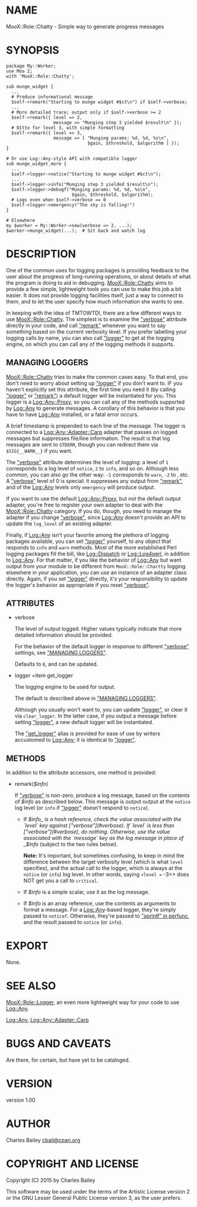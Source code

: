 # NAME

MooX::Role::Chatty - Simple way to generate progress messages

# SYNOPSIS

    package My::Worker;
    use Moo 2;
    with 'MooX::Role::Chatty';

    sub munge_widget {
      ...
      # Produce informational message
      $self->remark("Starting to munge widget #$ct\n") if $self->verbose;
      ...
      # More detailed trace; output only if $self->verbose >= 2
      $self->remark({ level => 2,
                      message => "Munging step 3 yielded $result\n" });
      # Ditto for level 3, with simple formatting
      $self->remark({ level => 3,
                      message => [ "Munging params: %d, %d, %s\n",
                                   $gain, $threshold, $algorithm ] });
    }

    # Or use Log::Any-style API with compatible logger
    sub munge_widget_more {
      ...
      $self->logger->notice("Starting to munge widget #$ct\n");
      ...
      $self->logger->info("Munging step 3 yielded $result\n");
      $self->logger->debugf("Munging params: %d, %d, %s\n",
                             $gain, $threshold, $algorithm);
      # Logs even when $self->verbose == 0
      $self->logger->emergency("The sky is falling!")
    }

    # Elsewhere
    my $worker = My::Worker->new(verbose => 2, ...);
    $worker->munge_widget(...);  # Sit back and watch log

# DESCRIPTION

One of the common uses for logging packages is providing feedback to
the user about the progress of long-running operations, or about
details of what the program is doing to aid in debugging.
[MooX::Role::Chatty](https://metacpan.org/pod/MooX::Role::Chatty) aims to provide a few simple, lightweight tools
you can use to make this job a bit easier.  It does not provide
logging facilities itself, just a way to connect to them, and to let
the user specify how much information she wants to see.

In keeping with the idea of TMTOWTDI, there are a few different ways
to use [MooX::Role::Chatty](https://metacpan.org/pod/MooX::Role::Chatty).  The simplest is to examine the
["verbose"](#verbose) attribute directly in your code, and call ["remark"](#remark)
whenever you want to say something based on the current verbosity
level.  If you prefer labelling your logging calls by name, you can
also call ["logger"](#logger) to get at the logging engine, on which
you can call any of the logging methods it supports.

## MANAGING LOGGERS

[MooX::Role::Chatty](https://metacpan.org/pod/MooX::Role::Chatty) tries to make the common cases easy.  To that
end, you don't need to worry about setting up ["logger"](#logger) if you don't
want to.  IF you haven't explicitly set this attribute, the first time
you need it (by calling ["logger"](#logger) or ["remark"](#remark)) a default logger
will be instantiated for you.  This logger is a [Log::Any::Proxy](https://metacpan.org/pod/Log::Any::Proxy), so
you can call any of the methods supported by [Log::Any](https://metacpan.org/pod/Log::Any) to generate
messages.  A corollary of this behavior is that you have to have
[Log::Any](https://metacpan.org/pod/Log::Any) installed, or a fatal error occurs.

A brief timestamp is prepended to each line of the message.  The
logger is connected to a [Log::Any::Adapter::Carp](https://metacpan.org/pod/Log::Any::Adapter::Carp) adapter that passes
on logged messages but suppresses file/line information.  The result
is that log messages are sent to `STDERR`, though you can redirect
them via `$SIG{__WARN__}` if you want.

The ["verbose"](#verbose) attribute determines the level of logging: a
level of `1` corresponds to a log level of `notice`, `2` to
`info`, and so on.  Although less common, you can also go the other
way: `-1` corresponds to `warn`, `-2` to <error>, etc.  A
["verbose"](#verbose) level of 0 is special: it suppresses any output from
["remark"](#remark), and of the [Log::Any](https://metacpan.org/pod/Log::Any) levels only `emergency` will
produce output.

If you want to use the default [Log::Any::Proxy](https://metacpan.org/pod/Log::Any::Proxy), but not the default
output adapter, you're free to register your own adapter to deal with
the [MooX::Role::Chatty](https://metacpan.org/pod/MooX::Role::Chatty) category.  If you do, though, you need to
manage the adapter if you change ["verbose"](#verbose), since [Log::Any](https://metacpan.org/pod/Log::Any)
doesn't provide an API to update the `log_level` of an existing
adapter.

Finally, if [Log::Any](https://metacpan.org/pod/Log::Any) isn't your favorite among the plethora of
logging packages available, you can set ["logger"](#logger) yourself, to any
object that responds to `info` and `warn` methods.  Most of the more
established Perl logging packages fill the bill, like [Log::Dispatch](https://metacpan.org/pod/Log::Dispatch)
or [Log::Log4perl](https://metacpan.org/pod/Log::Log4perl), in addition to [Log::Any](https://metacpan.org/pod/Log::Any).  For that matter, if
you like the behavior of [Log::Any](https://metacpan.org/pod/Log::Any) but want output from your module
to be different from `MooX::Role::Chartty` logging elsewhere in your
application, you can use an instance of an adapter class directly.
Again, if you set ["logger"](#logger) directly, it's your responsibility to
update the logger's behavior as appropriate if you reset ["verbose"](#verbose).

## ATTRIBUTES

- verbose

    The level of output logged.  Higher values typically indicate
    that more detailed information should be provided.

    For the behavior of the default logger in response to different
    ["verbose"](#verbose) settings, see ["MANAGING LOGGERS"](#managing-loggers).

    Defaults to `0`, and can be updated.

- logger
=item get\_logger

    The logging engine to be used for output.

    The default is described above in ["MANAGING LOGGERS"](#managing-loggers).

    Although you usually won't want to, you can update ["logger"](#logger), or
    clear it via `clear_logger`.  In the latter case, if you output a
    message before setting ["logger"](#logger), a new default logger will be
    instantiated.

    The ["get\_logger"](#get_logger) alias is provided for ease of use by writers
    accustomed to [Log::Any](https://metacpan.org/pod/Log::Any); it is identical to ["logger"](#logger).

## METHODS

In addition to the attribute accessors, one method is provided:

- remark(_$info_)

    If ["verbose"](#verbose) is non-zero, produce a log message, based on the
    contents of _$info_ as described below.  This message is output
    output at the `notice` log level (or `info` if ["logger"](#logger) doesn't
    respond to `notice`).

    - If _$info_ is a hash reference, check the value associated with the
    `level` key against ["verbose"](#verbose).  If `level` is less than
    ["verbose"](#verbose), do nothing.  Otherwise, use the value associated with the
    `message` key as the log message in place of _$info_ (subject to the
    two rules below).

        **Note:** It's important, but sometimes confusing, to keep in mind the
        difference between the target verbosity level (which is what `level`
        specifies), and the actual call to the logger, which is always at the
        `notice` (or `info`) log level.  In other words, saying `<level =`
        \-3>> does NOT get you a call to `critical`.

    - If _$info_ is a simple scalar, use it as the log message.
    - If _$info_ is an array reference, use the contents as arguments to
    format a message.  For a [Log::Any](https://metacpan.org/pod/Log::Any)-based logger, they're simply
    passed to `noticef`.  Otherwise, they're passed to
    ["sprintf" in perfunc](https://metacpan.org/pod/perfunc#sprintf), and the result passed to `notice` (or `info`).

# EXPORT

None.

# SEE ALSO

[MooX::Role::Logger](https://metacpan.org/pod/MooX::Role::Logger), an even more lightweight way for your code to
use [Log::Any](https://metacpan.org/pod/Log::Any).

[Log::Any](https://metacpan.org/pod/Log::Any), [Log::Any::Adapter::Carp](https://metacpan.org/pod/Log::Any::Adapter::Carp)

# BUGS AND CAVEATS

Are there, for certain, but have yet to be cataloged.

# VERSION

version 1.00

# AUTHOR

Charles Bailey <cbail@cpan.org>

# COPYRIGHT AND LICENSE

Copyright (C) 2015 by Charles Bailey

This software may be used under the terms of the Artistic License
version 2 or the GNU Lesser General Public License version 3, as the
user prefers.
